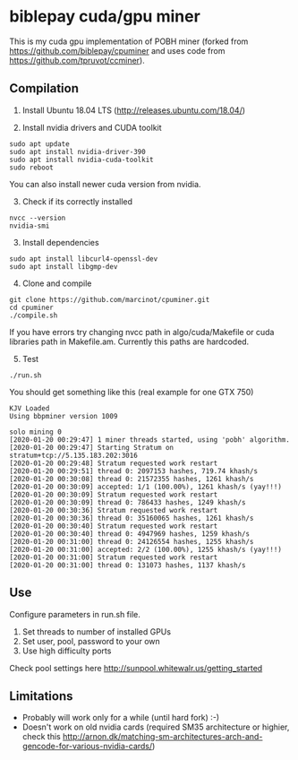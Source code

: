 # biblepay cuda/gpu miner

This is my cuda gpu implementation of POBH miner (forked from https://github.com/biblepay/cpuminer and uses code from https://github.com/tpruvot/ccminer). 

## Compilation

1. Install Ubuntu 18.04 LTS (http://releases.ubuntu.com/18.04/)

2. Install nvidia drivers and CUDA toolkit
```
sudo apt update
sudo apt install nvidia-driver-390
sudo apt install nvidia-cuda-toolkit
sudo reboot
```
You can also install newer cuda version from nvidia.

3. Check if its correctly installed
```
nvcc --version
nvidia-smi
```

3. Install dependencies
```
sudo apt install libcurl4-openssl-dev
sudo apt install libgmp-dev
```

4. Clone and compile
```
git clone https://github.com/marcinot/cpuminer.git
cd cpuminer
./compile.sh
```

If you have errors try changing nvcc path in algo/cuda/Makefile or cuda libraries path in Makefile.am. Currently this paths are hardcoded.


5. Test
```
./run.sh
```

You should get something like this (real example for one GTX 750)

```
KJV Loaded
Using bbpminer version 1009

solo mining 0
[2020-01-20 00:29:47] 1 miner threads started, using 'pobh' algorithm.
[2020-01-20 00:29:47] Starting Stratum on stratum+tcp://5.135.183.202:3016
[2020-01-20 00:29:48] Stratum requested work restart
[2020-01-20 00:29:51] thread 0: 2097153 hashes, 719.74 khash/s
[2020-01-20 00:30:08] thread 0: 21572355 hashes, 1261 khash/s
[2020-01-20 00:30:09] accepted: 1/1 (100.00%), 1261 khash/s (yay!!!)
[2020-01-20 00:30:09] Stratum requested work restart
[2020-01-20 00:30:09] thread 0: 786433 hashes, 1249 khash/s
[2020-01-20 00:30:36] Stratum requested work restart
[2020-01-20 00:30:36] thread 0: 35160065 hashes, 1261 khash/s
[2020-01-20 00:30:40] Stratum requested work restart
[2020-01-20 00:30:40] thread 0: 4947969 hashes, 1259 khash/s
[2020-01-20 00:31:00] thread 0: 24126554 hashes, 1255 khash/s
[2020-01-20 00:31:00] accepted: 2/2 (100.00%), 1255 khash/s (yay!!!)
[2020-01-20 00:31:00] Stratum requested work restart
[2020-01-20 00:31:00] thread 0: 131073 hashes, 1137 khash/s
```

## Use

Configure parameters in run.sh file.

1. Set threads to number of installed GPUs
2. Set user, pool, password to your own
3. Use high difficulty ports 

Check pool settings here http://sunpool.whitewalr.us/getting_started 

## Limitations

- Probably will work only for a while (until hard fork) :-)
- Doesn't work on old nvidia cards (required SM35 architecture or highier, check this http://arnon.dk/matching-sm-architectures-arch-and-gencode-for-various-nvidia-cards/)



